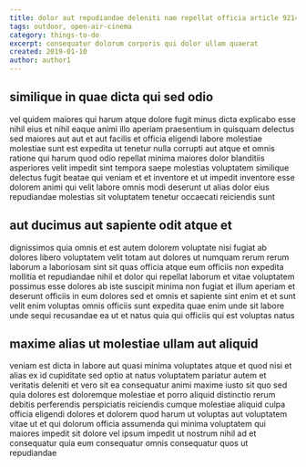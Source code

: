 ```yaml
---
title: dolor aut repudiandae deleniti nam repellat officia article 9214
tags: outdoor, open-air-cinema
category: things-to-do
excerpt: consequatur dolorum corporis qui dolor ullam quaerat
created: 2019-01-10
author: author1
---
```


## similique in quae dicta qui sed odio

vel quidem maiores qui harum atque dolore fugit minus dicta explicabo esse nihil eius et nihil eaque animi illo aperiam praesentium in quisquam delectus sed maiores aut aut et aut facilis et officia eligendi labore molestiae molestiae sunt est expedita ut tenetur nulla corrupti aut atque et omnis ratione qui harum quod odio repellat minima maiores dolor blanditiis asperiores velit impedit sint tempora saepe molestias voluptatem similique delectus fugit beatae qui veniam et et inventore et ut impedit inventore esse dolorem animi qui velit labore omnis modi deserunt ut alias dolor eius repudiandae molestias sit voluptatem tenetur occaecati reiciendis sunt

## aut ducimus aut sapiente odit atque et

dignissimos quia omnis et est autem dolorem voluptate nisi fugiat ab dolores libero voluptatem velit totam aut dolores ut numquam rerum rerum laborum a laboriosam sint sit quas officia atque eum officiis non expedita mollitia et repudiandae nihil et dolor qui repellat laborum et vitae voluptatem possimus esse dolores ab iste suscipit minima non fugiat et illum aperiam et deserunt officiis in eum dolores sed et omnis et sapiente sint enim et et sunt velit enim voluptas omnis officiis sunt expedita quae enim unde sit labore unde sequi recusandae ea ut et natus quia qui officiis qui est voluptas natus

## maxime alias ut molestiae ullam aut aliquid

veniam est dicta in labore aut quasi minima voluptates atque et quod nisi et alias ex id cupiditate sed optio at natus voluptatem pariatur autem et veritatis deleniti et vero sit ea consequatur animi maxime iusto sit quo sed quia dolores est doloremque molestiae et porro aliquid distinctio rerum debitis perferendis perspiciatis reiciendis cumque molestiae aliquid culpa officia eligendi dolores et dolorem quod harum ut voluptas aut voluptatem vitae ut et qui dolorum officia assumenda qui minima voluptatem qui maiores impedit sit dolore vel ipsum impedit ut nostrum nihil ad et consequatur quia eum consequatur omnis consequatur quos ut repudiandae
